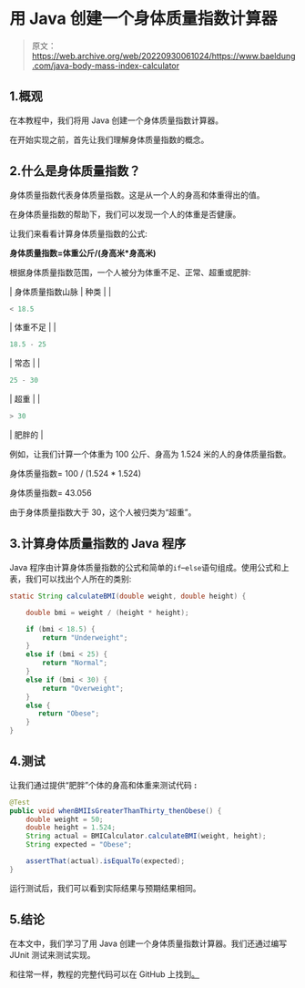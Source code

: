 # 用 Java 创建一个身体质量指数计算器

> 原文：<https://web.archive.org/web/20220930061024/https://www.baeldung.com/java-body-mass-index-calculator>

## 1.概观

在本教程中，我们将用 Java 创建一个身体质量指数计算器。

在开始实现之前，首先让我们理解身体质量指数的概念。

## 2.什么是身体质量指数？

身体质量指数代表身体质量指数。这是从一个人的身高和体重得出的值。

在身体质量指数的帮助下，我们可以发现一个人的体重是否健康。

让我们来看看计算身体质量指数的公式:

**身体质量指数=体重公斤/(身高米*身高米)**

根据身体质量指数范围，一个人被分为体重不足、正常、超重或肥胖:

| 身体质量指数山脉 | 种类 |
| 

```java
< 18.5
```

 | 体重不足 |
| 

```java
18.5 - 25
```

 | 常态 |
| 

```java
25 - 30
```

 | 超重 |
| 

```java
> 30
```

 | 肥胖的 |

例如，让我们计算一个体重为 100 公斤、身高为 1.524 米的人的身体质量指数。

身体质量指数= 100 / (1.524 * 1.524)

身体质量指数= 43.056

由于身体质量指数大于 30，这个人被归类为“超重”。

## 3.计算身体质量指数的 Java 程序

Java 程序由计算身体质量指数的公式和简单的`if`–`else`语句组成。使用公式和上表，我们可以找出个人所在的类别:

```java
static String calculateBMI(double weight, double height) {

    double bmi = weight / (height * height);

    if (bmi < 18.5) {
        return "Underweight";
    }
    else if (bmi < 25) {
        return "Normal";
    }
    else if (bmi < 30) {
        return "Overweight";
    }
    else {
       return "Obese";
    }
}
```

## 4.测试

让我们通过提供“肥胖”个体的身高和体重来测试代码 **:**

```java
@Test
public void whenBMIIsGreaterThanThirty_thenObese() {
    double weight = 50;
    double height = 1.524;
    String actual = BMICalculator.calculateBMI(weight, height);
    String expected = "Obese";

    assertThat(actual).isEqualTo(expected);
}
```

运行测试后，我们可以看到实际结果与预期结果相同。

## 5.结论

在本文中，我们学习了用 Java 创建一个身体质量指数计算器。我们还通过编写 JUnit 测试来测试实现。

和往常一样，教程的完整代码可以在 GitHub 上找到[。](https://web.archive.org/web/20221005192434/https://github.com/eugenp/tutorials/tree/master/core-java-modules/core-java-lang-math-3)
